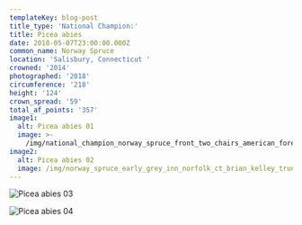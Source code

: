 ```yaml
---
templateKey: blog-post
title_type: 'National Champion:'
title: Picea abies
date: 2018-05-07T23:00:00.000Z
common_name: Norway Spruce
location: 'Salisbury, Connecticut '
crowned: '2014'
photographed: '2018'
circumference: '218'
height: '124'
crown_spread: '59'
total_af_points: '357'
image1:
  alt: Picea abies 01
  image: >-
    /img/national_champion_norway_spruce_front_two_chairs_american_forests_brian_kelley_kodak_portra160_toyo_cf.jpg
image2:
  alt: Picea abies 02
  image: /img/norway_spruce_early_grey_inn_norfolk_ct_brian_kelley_trunk.jpg
---
```

![Picea abies 03](/img/norway_spruce_early_grey_inn_norfolk_ct_brian_kelley_trunk_with_chairs.jpg)

![Picea abies 04](/img/national_champion_norway_spruce_fruit_american_forests_brian_kelley_kodak_portra160_toyo_cf-copy.jpg)
